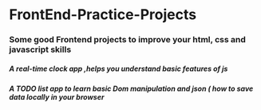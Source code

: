 <h1>FrontEnd-Practice-Projects</h1>

<h3>Some good Frontend projects to improve your html, css and javascript skills</h3>
<h5>A real-time clock app ,helps you understand basic features of js </h5>
<h5>A TODO list app to learn basic Dom manipulation and json ( how to save data locally in your browser</h5>
